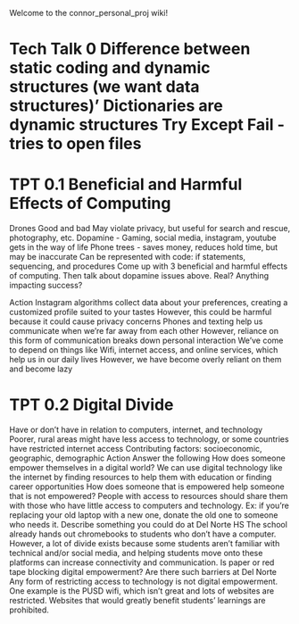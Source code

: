Welcome to the connor_personal_proj wiki!

# Tech Talk 0 Difference between static coding and dynamic structures (we want data structures)’ Dictionaries are dynamic structures Try Except Fail - tries to open files

# TPT 0.1 Beneficial and Harmful Effects of Computing

Drones Good and bad May violate privacy, but useful for search and rescue, photography, etc. Dopamine - Gaming, social media, instagram, youtube gets in the way of life Phone trees - saves money, reduces hold time, but may be inaccurate Can be represented with code: if statements, sequencing, and procedures Come up with 3 beneficial and harmful effects of computing. Then talk about dopamine issues above. Real? Anything impacting success?

Action Instagram algorithms collect data about your preferences, creating a customized profile suited to your tastes However, this could be harmful because it could cause privacy concerns Phones and texting help us communicate when we’re far away from each other However, reliance on this form of communication breaks down personal interaction We’ve come to depend on things like Wifi, internet access, and online services, which help us in our daily lives However, we have become overly reliant on them and become lazy

# TPT 0.2 Digital Divide 
Have or don’t have in relation to computers, internet, and technology Poorer, rural areas might have less access to technology, or some countries have restricted internet access Contributing factors: socioeconomic, geographic, demographic Action Answer the following How does someone empower themselves in a digital world? We can use digital technology like the internet by finding resources to help them with education or finding career opportunities How does someone that is empowered help someone that is not empowered? People with access to resources should share them with those who have little access to computers and technology. Ex: if you’re replacing your old laptop with a new one, donate the old one to someone who needs it. Describe something you could do at Del Norte HS The school already hands out chromebooks to students who don’t have a computer. However, a lot of divide exists because some students aren’t familiar with technical and/or social media, and helping students move onto these platforms can increase connectivity and communication. Is paper or red tape blocking digital empowerment? Are there such barriers at Del Norte Any form of restricting access to technology is not digital empowerment. One example is the PUSD wifi, which isn’t great and lots of websites are restricted. Websites that would greatly benefit students’ learnings are prohibited.
